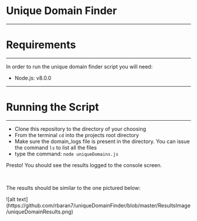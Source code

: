 <h1>Unique Domain Finder</h1>
<hr>

<h1>Requirements</h1>
<hr>
<p>In order to run the unique domain finder script you will need: </p>
<ul>
    <li>Node.js: v8.0.0</li>
</ul>
<hr>

<h1>Running the Script</h1>
<hr>
<ul>
    <li>Clone this repository to the directory of your choosing</li>
    <li>From the terminal <code>cd</code> into the projects root directory</li>
    <li>Make sure the domain_logs file is present in the directory. You can issue the command <code>ls</code> to list all the files</li>
    <li>type the command: <code>node uniqueDomains.js</code></li>
</ul>
<p>Presto! You should see the results logged to the console screen.</p>
<br/>

<p>The results should be similar to the one pictured below: </p>
![alt text](https://github.com/rbaran7/uniqueDomainFinder/blob/master/ResultsImage/uniqueDomainResults.png)
